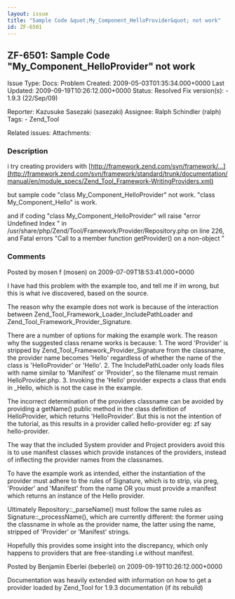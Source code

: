 ```yaml
---
layout: issue
title: "Sample Code &quot;My_Component_HelloProvider&quot; not work"
id: ZF-6501
---
```


ZF-6501: Sample Code "My\_Component\_HelloProvider" not work
------------------------------------------------------------

 Issue Type: Docs: Problem Created: 2009-05-03T01:35:34.000+0000 Last Updated: 2009-09-19T10:26:12.000+0000 Status: Resolved Fix version(s): - 1.9.3 (22/Sep/09)
 
 Reporter:  Kazusuke Sasezaki (sasezaki)  Assignee:  Ralph Schindler (ralph)  Tags: - Zend\_Tool
 
 Related issues: 
 Attachments: 
### Description

i try creating providers with [http://framework.zend.com/svn/framework/…](http://framework.zend.com/svn/framework/standard/trunk/documentation/manual/en/module_specs/Zend_Tool_Framework-WritingProviders.xml)

but sample code "class My\_Component\_HelloProvider" not work. "class My\_Component\_Hello" is work.

and if coding "class My\_Component\_HelloProvider" wll raise "error Undefined Index " in /usr/share/php/Zend/Tool/Framework/Provider/Repository.php on line 226, and Fatal errors "Call to a member function getProvider() on a non-object "

 

 

### Comments

Posted by mosen f (mosen) on 2009-07-09T18:53:41.000+0000

I have had this problem with the example too, and tell me if im wrong, but this is what ive discovered, based on the source.

The reason why the example does not work is because of the interaction between Zend\_Tool\_Framework\_Loader\_IncludePathLoader and Zend\_Tool\_Framework\_Provider\_Signature.

There are a number of options for making the example work. The reason why the suggested class rename works is because: 1. The word 'Provider' is stripped by Zend\_Tool\_Framework\_Provider\_Signature from the classname, the provider name becomes 'Hello' regardless of whether the name of the class is 'HelloProvider' or 'Hello'. 2. The IncludePathLoader only loads files with name similar to 'Manifest' or 'Provider', so the filename must remain HelloProvider.php. 3. Invoking the 'Hello' provider expects a class that ends in \_Hello, which is not the case in the example.

The incorrect determination of the providers classname can be avoided by providing a getName() public method in the class definition of HelloProvider, which returns 'HelloProvider'. But this is not the intention of the tutorial, as this results in a provider called hello-provider eg: zf say hello-provider.

The way that the included System provider and Project providers avoid this is to use manifest classes which provide instances of the providers, instead of inflecting the provider names from the classnames.

To have the example work as intended, either the instantiation of the provider must adhere to the rules of Signature, which is to strip, via preg, 'Provider' and 'Manifest' from the name OR you must provide a manifest which returns an instance of the Hello provider.

Ultimately Repository::\_parseName() must follow the same rules as Signature::\_processName(), which are currently different: the former using the classname in whole as the provider name, the latter using the name, stripped of 'Provider' or 'Manifest' strings.

Hopefully this provides some insight into the discrepancy, which only happens to providers that are free-standing i.e without manifest.

 

 

Posted by Benjamin Eberlei (beberlei) on 2009-09-19T10:26:12.000+0000

Documentation was heavily extended with information on how to get a provider loaded by Zend\_Tool for 1.9.3 documentation (if its rebuild)

 

 